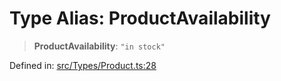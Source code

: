 # Type Alias: ProductAvailability

> **ProductAvailability**: `"in stock"`

Defined in: [src/Types/Product.ts:28](https://github.com/Fokusdotid/Baileys/blob/eb819228f591f9a29a091aefc3a8c91a38d77089/src/Types/Product.ts#L28)
